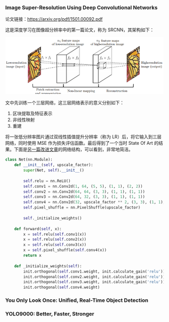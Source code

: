 ### Image Super-Resolution Using Deep Convolutional Networks

论文链接：<https://arxiv.org/pdf/1501.00092.pdf>

这是深度学习在图像超分辨率中的第一篇论文，称为 SRCNN，其架构如下：

![](imgs/srcnn-architecture.png)

文中先训练一个三层网络，这三层网络表示的意义分别如下：

1. 区块提取及特征表示
2. 非线性映射
3. 重建

将一张低分辨率图片通过双线性插值提升分辨率（称为 LR）后，将它输入到三层网络，同时使用 MSE 作为损失评估函数。最后得到了一个当时 State Of Art 的结果。下面是[另一篇改进文章](https://arxiv.org/abs/1609.05158)的网络结构，可以看到，非常地简洁。

```python
class Net(nn.Module):
    def __init__(self, upscale_factor):
        super(Net, self).__init__()

        self.relu = nn.ReLU()
        self.conv1 = nn.Conv2d(1, 64, (5, 5), (1, 1), (2, 2))
        self.conv2 = nn.Conv2d(64, 64, (3, 3), (1, 1), (1, 1))
        self.conv3 = nn.Conv2d(64, 32, (3, 3), (1, 1), (1, 1))
        self.conv4 = nn.Conv2d(32, upscale_factor ** 2, (3, 3), (1, 1), (1, 1))
        self.pixel_shuffle = nn.PixelShuffle(upscale_factor)

        self._initialize_weights()

    def forward(self, x):
        x = self.relu(self.conv1(x))
        x = self.relu(self.conv2(x))
        x = self.relu(self.conv3(x))
        x = self.pixel_shuffle(self.conv4(x))
        return x

    def _initialize_weights(self):
        init.orthogonal(self.conv1.weight, init.calculate_gain('relu'))
        init.orthogonal(self.conv2.weight, init.calculate_gain('relu'))
        init.orthogonal(self.conv3.weight, init.calculate_gain('relu'))
        init.orthogonal(self.conv4.weight)
```

### You Only Look Once: Unified, Real-Time Object Detection

### YOLO9000: Better, Faster, Stronger

